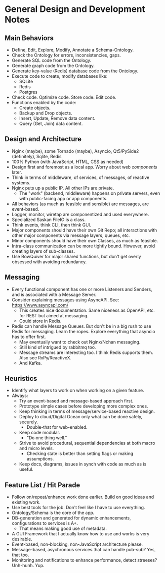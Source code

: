 # General Design and Development Notes

## Main Behaviors

- Define, Edit, Explore, Modify, Annotate a Schema-Ontology.
- Check the Ontology for errors, inconsistencies, gaps.
- Generate SQL code from the Ontology.
- Generate graph code from the Ontology.
- Generate key-value (Redis) database code from the Ontology.
- Execute code to create, modify databases like:
  - SQLite
  - Redis
  - Postgres
- Check code. Optimize code. Store code. Edit code.
- Functions enabled by the code:
  - Create objects.
  - Backup and Drop objects.
  - Insert, Update, Remove data content.
  - Query (Get, Join) data content.

## Design and Architecture

- Nginx (maybe), some Tornado (maybe), Asyncio, Qt5/PySide2 (definitely), Sqlite, Redis
- 100% Python (with JavaScript, HTML, CSS as needed)
- Design first and foremost as a local app. Worry about web _components_ later.
- Think in terms of middleware, of services, of messages, of reactive systems.
- Nginx puts up a public IP. All other IPs are private.
  - The "work" (backend, middleware) happens on private servers, even with public-facing app or app components.
- All behaviors (as much as feasible and sensible) are messages, are event-based.
- Logger, monitor, wiretap are componentized and used everywhere.
- Specialized Saskan FileIO is a class.
- Think events, think CLI, then think GUI.
- Major components should have their own Git Repo; all interactions with other major components via message layers, queues, etc.
- Minor components should have their own Classes, as much as feasible.
- Intra-class communication can be more tightly bound. However, avoid creating layers of sub-classes.
- Use BowQuiver for major shared functions, but don't get overly obsessed with avoiding redundancy.

## Messaging

- Every functional component has one or more Listeners and Senders, and is associated with a Message Server.
- Consider explaining messages using AsyncAPI. See: https://www.asyncapi.com/ 
  - This creates nice documentation. Same niceness as OpenAPI, etc. for REST but aimed at messaging.
  - Could store in Redis.
- Redis can handle Message Queues. But don't be in a big rush to use Redis for messaging. Learn the ropes. Explore everything that asyncio has to offer first.
  - May eventually want to check out Nginx/Nchan messaging.
  - Still kind of intrigued by rabbitmq too.
  - Message streams are interesting too. I think Redis supports them. Also see RxPy/ReactiveX.
  - And Kafka.

## Heuristics

- Identify what layers to work on when working on a given feature.
- Always:
  - Try an event-based and message-based approach first.
  - Prototype simple cases before developing more complex ones.
  - Keep thinking in terms of message/service-based reactive design.
  - Deploy to cloud/Digital Ocean only what can be done safely, securely.
    - Double-that for web-enabled.
  - Keep code modular.
    - "Do one thing well."
  - Strive to avoid procedural, sequential dependencies at both macro and micro levels.
    - Checking state is better than setting flags or making assumptions.
  - Keep docs, diagrams, issues in synch with code as much as is useful.

## Feature List / Hit Parade

- Follow on/repeat/enhance work done earlier. Build on good ideas and existing work.
- Use best tools for the job. Don't feel like I have to use everything.
- Ontology/Schema is the core of the app.
- DB-generation and generated for dynamic enhancements, configurations to services is A+.
  - That means making good use of metadata.
- A GUI Framework that I actually know how to use and works is very desirable.
- Event-based, non-blocking, non-JavaScript architecture please.
- Message-based, asychronous services that can handle pub-sub? Yes, that too.
- Monitoring and notifications to enhance performance, detect streeses? Unh-hunh. Yup.
